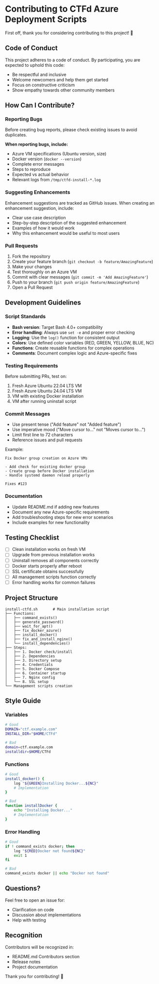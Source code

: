 # Contributing to CTFd Azure Deployment Scripts

First off, thank you for considering contributing to this project! 🎉

## Code of Conduct

This project adheres to a code of conduct. By participating, you are expected to uphold this code:
- Be respectful and inclusive
- Welcome newcomers and help them get started
- Focus on constructive criticism
- Show empathy towards other community members

## How Can I Contribute?

### Reporting Bugs

Before creating bug reports, please check existing issues to avoid duplicates.

**When reporting bugs, include:**
- Azure VM specifications (Ubuntu version, size)
- Docker version (`docker --version`)
- Complete error messages
- Steps to reproduce
- Expected vs actual behavior
- Relevant logs from `/tmp/ctfd-install-*.log`

### Suggesting Enhancements

Enhancement suggestions are tracked as GitHub issues. When creating an enhancement suggestion, include:
- Clear use case description
- Step-by-step description of the suggested enhancement
- Examples of how it would work
- Why this enhancement would be useful to most users

### Pull Requests

1. Fork the repository
2. Create your feature branch (`git checkout -b feature/AmazingFeature`)
3. Make your changes
4. Test thoroughly on an Azure VM
5. Commit with clear messages (`git commit -m 'Add AmazingFeature'`)
6. Push to your branch (`git push origin feature/AmazingFeature`)
7. Open a Pull Request

## Development Guidelines

### Script Standards

- **Bash version**: Target Bash 4.0+ compatibility
- **Error handling**: Always use `set -e` and proper error checking
- **Logging**: Use the `log()` function for consistent output
- **Colors**: Use defined color variables (RED, GREEN, YELLOW, BLUE, NC)
- **Functions**: Create reusable functions for complex operations
- **Comments**: Document complex logic and Azure-specific fixes

### Testing Requirements

Before submitting PRs, test on:
1. Fresh Azure Ubuntu 22.04 LTS VM
2. Fresh Azure Ubuntu 24.04 LTS VM
3. VM with existing Docker installation
4. VM after running uninstall script

### Commit Messages

- Use present tense ("Add feature" not "Added feature")
- Use imperative mood ("Move cursor to..." not "Moves cursor to...")
- Limit first line to 72 characters
- Reference issues and pull requests

Example:
```
Fix Docker group creation on Azure VMs

- Add check for existing docker group
- Create group before Docker installation
- Handle systemd daemon reload properly

Fixes #123
```

### Documentation

- Update README.md if adding new features
- Document any new Azure-specific requirements
- Add troubleshooting steps for new error scenarios
- Include examples for new functionality

## Testing Checklist

- [ ] Clean installation works on fresh VM
- [ ] Upgrade from previous installation works
- [ ] Uninstall removes all components correctly
- [ ] Docker starts properly after reboot
- [ ] SSL certificate obtains successfully
- [ ] All management scripts function correctly
- [ ] Error handling works for common failures

## Project Structure

```
install-ctfd.sh       # Main installation script
├── Functions:
│   ├── command_exists()
│   ├── generate_password()
│   ├── wait_for_apt()
│   ├── fix_docker_azure()
│   ├── install_docker()
│   ├── fix_and_install_nginx()
│   └── install_dependencies()
├── Steps:
│   ├── 1. Docker check/install
│   ├── 2. Dependencies
│   ├── 3. Directory setup
│   ├── 4. Credentials
│   ├── 5. Docker Compose
│   ├── 6. Container startup
│   ├── 7. Nginx config
│   └── 8. SSL setup
└── Management scripts creation
```

## Style Guide

### Variables
```bash
# Good
DOMAIN="ctf.example.com"
INSTALL_DIR="$HOME/CTFd"

# Bad
domain=ctf.example.com
installdir=$HOME/CTFd
```

### Functions
```bash
# Good
install_docker() {
    log "${GREEN}Installing Docker...${NC}"
    # Implementation
}

# Bad
function installDocker {
    echo "Installing Docker..."
    # Implementation
}
```

### Error Handling
```bash
# Good
if ! command_exists docker; then
    log "${RED}Docker not found${NC}"
    exit 1
fi

# Bad
command_exists docker || echo "Docker not found"
```

## Questions?

Feel free to open an issue for:
- Clarification on code
- Discussion about implementations
- Help with testing

## Recognition

Contributors will be recognized in:
- README.md Contributors section
- Release notes
- Project documentation

Thank you for contributing! 🚀